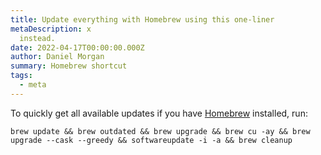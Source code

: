 ```yaml
---
title: Update everything with Homebrew using this one-liner
metaDescription: x
  instead.
date: 2022-04-17T00:00:00.000Z
author: Daniel Morgan
summary: Homebrew shortcut
tags:
  - meta
---
```


To quickly get all available updates if you have [Homebrew](https://brew.sh/) installed, run:

`brew update && brew outdated && brew upgrade && brew cu -ay && brew upgrade --cask --greedy && softwareupdate -i -a && brew cleanup`

 